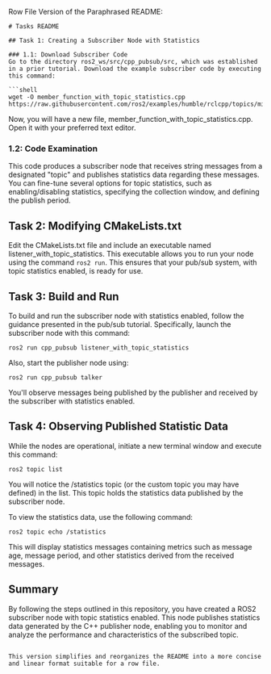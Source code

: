 Row File Version of the Paraphrased README:

```
# Tasks README

## Task 1: Creating a Subscriber Node with Statistics

### 1.1: Download Subscriber Code
Go to the directory ros2_ws/src/cpp_pubsub/src, which was established in a prior tutorial. Download the example subscriber code by executing this command:

```shell
wget -O member_function_with_topic_statistics.cpp https://raw.githubusercontent.com/ros2/examples/humble/rclcpp/topics/minimal_subscriber/member_function_with_topic_statistics.cpp
```

Now, you will have a new file, member_function_with_topic_statistics.cpp. Open it with your preferred text editor.

### 1.2: Code Examination
This code produces a subscriber node that receives string messages from a designated "topic" and publishes statistics data regarding these messages. You can fine-tune several options for topic statistics, such as enabling/disabling statistics, specifying the collection window, and defining the publish period.

## Task 2: Modifying CMakeLists.txt

Edit the CMakeLists.txt file and include an executable named listener_with_topic_statistics. This executable allows you to run your node using the command `ros2 run`. This ensures that your pub/sub system, with topic statistics enabled, is ready for use.

## Task 3: Build and Run

To build and run the subscriber node with statistics enabled, follow the guidance presented in the pub/sub tutorial. Specifically, launch the subscriber node with this command:

```shell
ros2 run cpp_pubsub listener_with_topic_statistics
```

Also, start the publisher node using:

```shell
ros2 run cpp_pubsub talker
```

You'll observe messages being published by the publisher and received by the subscriber with statistics enabled.

## Task 4: Observing Published Statistic Data

While the nodes are operational, initiate a new terminal window and execute this command:

```shell
ros2 topic list
```

You will notice the /statistics topic (or the custom topic you may have defined) in the list. This topic holds the statistics data published by the subscriber node.

To view the statistics data, use the following command:

```shell
ros2 topic echo /statistics
```

This will display statistics messages containing metrics such as message age, message period, and other statistics derived from the received messages.

## Summary

By following the steps outlined in this repository, you have created a ROS2 subscriber node with topic statistics enabled. This node publishes statistics data generated by the C++ publisher node, enabling you to monitor and analyze the performance and characteristics of the subscribed topic.
```

This version simplifies and reorganizes the README into a more concise and linear format suitable for a row file.
